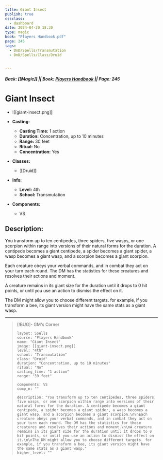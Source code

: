 ```yaml
---
title: Giant Insect
publish: true
cssclass:
  - dashboard
date: 2024-04-20 18:30
type: magic
book: "Players Handbook.pdf"
page: 245
tags:
  - DnD/Spells/Transmutation
  - DnD/Spells/Class/Druid


---
```


##### Back: [[Magic]] || Book: [Players Handbook](https://drive.google.com/drive/folders/1O5bhpYizcIT5xxAoLOuzCRht_PVS7VSG?usp=sharing) || Page: 245

# Giant Insect
- ![[giant-insect.png]]
- **Casting:**
    - **Casting Time:** 1 action
    - **Duration:** Concentration, up to 10 minutes
    - **Range:** 30 feet
    - **Ritual:** No
    - **Concentration:** Yes
- **Classes:**
    - [[Druid]]

- **Info:**
    - **Level:** 4th
    - **School:** Transmutation
- **Components:**
    - VS


## Description:
You transform up to ten centipedes, three spiders, five wasps, or one scorpion within range into versions of their natural forms for the duration. A centipede becomes a giant centipede, a spider becomes a giant spider, a wasp becomes a giant wasp, and a scorpion becomes a giant scorpion.

Each creature obeys your verbal commands, and in combat they act on your turn each round. The DM has the statistics for these creatures and resolves their actions and moment.

A creature remains in its giant size for the duration until it drops to 0 hit points, or until you use an action to dismiss the effect on it.

The DM might allow you to choose different targets. for example, if you transform a bee, its giant version might have the same stats as a giant wasp.



---

> [!BUG]- GM's Corner
>
> ```statblock
> layout: Spells
> source: "Players Handbook"
> name: "Giant Insect"
> image: [[giant-insect.png]]
> level: "4th"
> school: "Transmutation"
> class: "Druid"
> duration: "Concentration, up to 10 minutes"
> ritual: "No"
> casting_time: "1 action"
> range: "30 feet"
>
> components: VS
> comp_m: ""
>
> description: "You transform up to ten centipedes, three spiders, five wasps, or one scorpion within range into versions of their natural forms for the duration. A centipede becomes a giant centipede, a spider becomes a giant spider, a wasp becomes a giant wasp, and a scorpion becomes a giant scorpion.\n\nEach creature obeys your verbal commands, and in combat they act on your turn each round. The DM has the statistics for these creatures and resolves their actions and moment.\n\nA creature remains in its giant size for the duration until it drops to 0 hit points, or until you use an action to dismiss the effect on it.\n\nThe DM might allow you to choose different targets. for example, if you transform a bee, its giant version might have the same stats as a giant wasp."
> higher_level: ""
> ```
